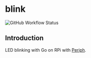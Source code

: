 # blink

![GitHub Workflow Status](https://img.shields.io/github/workflow/status/r523/blink/lint?label=lint&logo=github&style=flat-square)

## Introduction

LED blinking with Go on RPi with [Periph](https://periph.io/).
